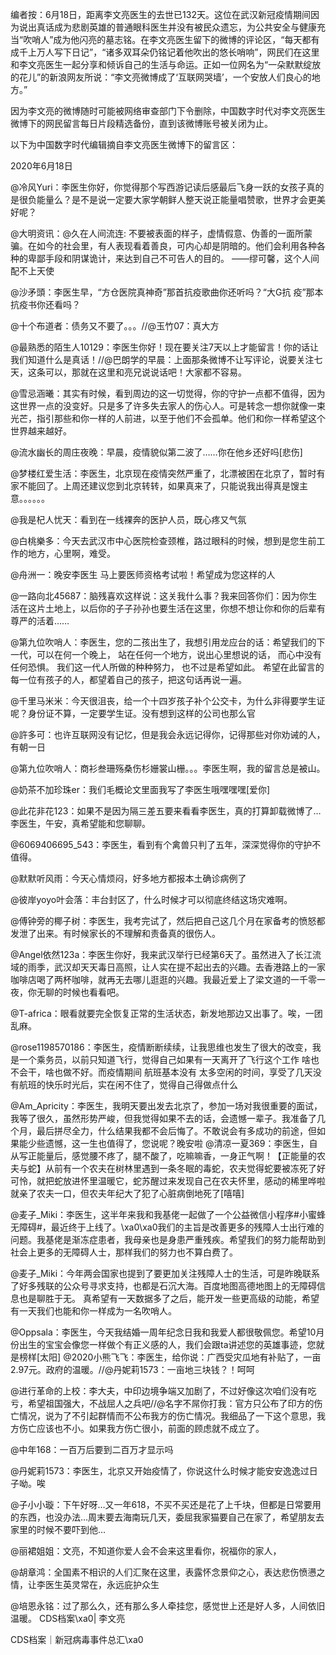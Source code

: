 编者按：6月18日，距离李文亮医生的去世已132天。这位在武汉新冠疫情期间因为说出真话成为悲剧英雄的普通眼科医生并没有被民众遗忘，为公共安全与健康充当“吹哨人”成为他闪亮的墓志铭。在李文亮医生留下的微博的评论区，“每天都有成千上万人写下日记”，“诸多双耳朵仍铭记着他吹出的悠长哨响”，网民们在这里和李文亮医生一起分享和倾诉自己的生活与命运。正如一位网名为“一朵默默绽放的花儿”的新浪网友所说：“李文亮微博成了‘互联网哭墙’，一个安放人们良心的地方。”

因为李文亮的微博随时可能被网络审查部门下令删除，中国数字时代对李文亮医生微博下的网民留言每日片段精选备份，直到该微博账号被关闭为止。 

以下为中国数字时代编辑摘自李文亮医生微博下的留言区：

2020年6月18日

@冷风Yuri：李医生你好，你觉得那个写西游记读后感最后飞身一跃的女孩子真的是很负能量么？是不是说一定要大家学朝鲜人整天说正能量唱赞歌，世界才会更美好呢？

@大明资讯：@久在人间流连: 不要被表面的样子，虚情假意、伪善的一面所蒙骗。在如今的社会里，有人表现看着善良，可内心却是阴暗的。他们会利用各种各种的卑鄙手段和阴谋诡计，来达到自己不可告人的目的。 ——缪可馨，这个人间配不上天使

@沙矛頭：李医生早，“方仓医院真神奇”那首抗疫歌曲你还听吗？“大G抗 疫”那本抗疫书你还看吗？

@十个布道者：债务又不要了。。。//@玉竹07：真大方

@最熟悉的陌生人10129：李医生你好！现在要关注7天以上才能留言！你的话让我们知道什么是真话！//@巴朗学的早晨：上面那条微博不让写评论，说要关注七天，这条可以，那就在这里和亮兄说说话吧！大家都不容易。

@雪忌涵曦：其实有时候，看到周边的这一切觉得，你的守护一点都不值得，因为这世界一点的没变好。只是多了许多失去家人的伤心人。可是转念一想你就像一束光芒，指引那些和你一样的人前进，以至于他们不会孤单。他们和你一样希望这个世界越来越好。

@流水幽长的周庄夜晚：早晨，疫情貌似第二波了……你在他乡还好吗[悲伤]

@梦楼红爱生活：李医生，北京现在疫情突然严重了，北漂被困在北京了，暂时有家不能回了。上周还建议您到北京转转，如果真来了，只能说我出得真是馊主意。。。。。。

@我是杞人忧天：看到在一线裸奔的医护人员，既心疼又气氛

@白桃樂多：今天去武汉市中心医院检查颈椎，路过眼科的时候，想到是您生前工作的地方，心里啊，难受。

@舟洲一：晚安李医生 马上要医师资格考试啦！希望成为您这样的人

@一路向北45687：脑残喜欢这样说：这关我什么事？我来回答你们：因为你生活在这片土地上，以后你的子子孙孙也要生活在这里，你想不想让你和你的后辈有尊严的活着……

@第九位吹哨人：李医生，您的二孩出生了，我想引用龙应台的话：希望我们的下一代，可以在何一个晚上， 站在任何一个地方，说出心里想说的话， 而心中没有任何恐惧。 我们这一代人所做的种种努力， 也不过是希望如此。 希望在此留言的每一位有孩子的人，都望着自己的孩子，把这句话再说一遍。

@千里马米米：今天很沮丧，给一个十四岁孩子补个公交卡，为什么非得要学生证呢？身份证不算，一定要学生证。没有想到这样的公司也那么官

@許多可：也许互联网没有记忆，但是我会永远记得你，记得那些对你劝诫的人，有朝一日

@第九位吹哨人：商衫叁珊殇桑伤杉姗裳山栅。。。李医生啊，我的留言总是被山。

@奶茶不加珍珠er：我们毛概论文里面我写了李医生哦嘿嘿嘿[爱你]

@此花非花123：如果不是因为隔三差五要来看看李医生，真的打算卸载微博了…李医生，午安，真希望能和您聊聊。

@6069406695_543：李医生，看到有个禽兽只判了五年，深深觉得你的守护不值得。

@默默听风雨：今天心情烦闷，好多地方都报本土确诊病例了

@彼岸yoyo叶会落：丰台封区了，什么时候才可以彻底终结这场灾难啊。

@傅钟旁的椰子树：李医生，我考完试了，然后把自己这几个月在家备考的愤怒都发泄了出来。有时候家长的不理解和责备真的很伤人。

@Angel依然123a：李医生你好，我来武汉举行已经第6天了。虽然进入了长江流域的雨季，武汉却天天毒日高照，让人实在提不起出去的兴趣。去香港路上的一家咖啡店喝了两杯咖啡，就再无去哪儿逛逛的兴趣。我最近爱上了梁文道的一千零一夜，你无聊的时候也看看吧。

@T-africa：眼看就要完全恢复正常的生活状态，新发地那边又出事了。唉，一团乱麻。

@rose1198570186：李医生，疫情断断续续，让我思维也发生了很大的改变，我是一个乘务员，以前只知道飞行，觉得自己如果有一天离开了飞行这个工作 啥也不会干，啥也做不好。而疫情期间 航班基本没有 太多空闲的时间，享受了几天没有航班的快乐时光后，实在闲不住了，觉得自己得做点什么

@Am_Apricity：李医生，我明天要出发去北京了，参加一场对我很重要的面试，我等了很久，虽然形势严峻，但我觉得如果不去的话，会遗憾一辈子。我准备了几个月，最后拼尽全力，什么结果我都不会后悔了。不敢说会有多成功的前途，但如果能少些遗憾，这一生也值得了，您说呢？晚安啦 @清凉一夏369：李医生，自从写正能量后，感觉腰不疼了，腿不酸了，吃嘛嘛香，一身正气啊！【正能量的农夫与蛇】从前有一个农夫在树林里遇到一条冬眠的毒蛇，农夫觉得蛇要被冻死了好可怜，就把蛇放进怀里温暖它，蛇苏醒过来发现自己在农夫怀里，感动的稀里哗啦就亲了农夫一口，但农夫年纪大了犯了心脏病倒地死了[嘻嘻]

@麦子_Miki：李医生，这半年来我和我基佬一起做了一个公益微信小程序#小蜜蜂无障碍#，最近终于上线了。\xa0\xa0我们的主旨是改善更多的残障人士出行难的问题。我基佬是渐冻症患者，我母亲也是身患严重残疾。希望我们的努力能帮助到社会上更多的无障碍人士，那样我们的努力也不算白费了。

@麦子_Miki：今年两会国家也提到了要更加关注残障人士的生活，可是昨晚联系了好多残联的公众号寻求支持，也都是石沉大海。百度地图高德地图上的无障碍信息也是聊胜于无。 真希望有一天数据多了之后，能开发一些更高级的动能，希望有一天我们也能和你一样成为一名吹哨人。

@Oppsala：李医生，今天我结婚一周年纪念日我和我爱人都很敬佩您。希望10月份出生的宝宝会像您一样做个有正义感的人，我们会跟ta讲述您的英雄事迹，您就是榜样[太阳] @2020小熊飞飞：李医生，给你说：广西受灾瓜地有补贴了，一亩2.97元。政府的温暖。//@丹妮莉1573：一亩地三块钱？！呵呵

@进行革命的上校：李大夫，中印边境争端又加剧了，不过好像这次咱们没有吃亏，希望祖国强大，不战屈人之兵吧//@名字不屌你打我：官方只公布了印方的伤亡情况，说为了不引起群情而不公布我方的伤亡情况。我细品了一下这个意思，我方伤亡应该也不小。如果我方伤亡很小，前面的顾虑就不成立了。

@中年168：一百万后要到二百万才显示吗

@丹妮莉1573：李医生，北京又开始疫情了，你说这什么时候才能安安逸逸过日子呦。唉

@子小小璇：下午好呀…又一年618，不买不买还是花了上千块，但都是日常要用的东西，也没办法…周末要去海南玩几天，委屈我家猫要自己在家了，希望朋友去家里的时候不要吓到他…

@丽裙姐姐：文亮，不知道你爱人会不会来这里看你，祝福你的家人，

@胡章鸿：全国素不相识的人们汇聚在这里，表露怀念景仰之心，表达悲伤愤懑之情，让李医生英灵常在，永远庇护众生

@培恩永铭：过了那么久，还有那么多人牵挂您，感觉世上还是好人多，人间依旧温暖。 CDS档案\xa0| 李文亮

CDS档案｜新冠病毒事件总汇\xa0


